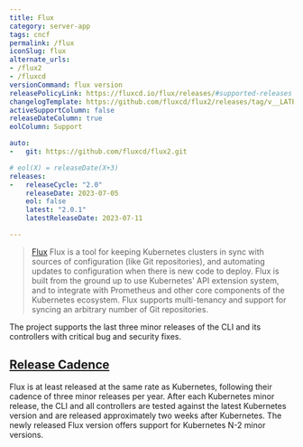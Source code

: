 ```yaml
---
title: Flux
category: server-app
tags: cncf
permalink: /flux
iconSlug: flux
alternate_urls:
- /flux2
- /fluxcd
versionCommand: flux version
releasePolicyLink: https://fluxcd.io/flux/releases/#supported-releases
changelogTemplate: https://github.com/fluxcd/flux2/releases/tag/v__LATEST__
activeSupportColumn: false
releaseDateColumn: true
eolColumn: Support

auto:
-   git: https://github.com/fluxcd/flux2.git

# eol(X) = releaseDate(X+3)
releases:
-   releaseCycle: "2.0"
    releaseDate: 2023-07-05
    eol: false
    latest: "2.0.1"
    latestReleaseDate: 2023-07-11

---
```


> [Flux](https://fluxcd.io) Flux is a tool for keeping Kubernetes clusters in sync with sources of configuration (like Git repositories), and automating updates to configuration when there is new code to deploy.
> Flux is built from the ground up to use Kubernetes' API extension system, and to integrate with Prometheus and other core components of the Kubernetes ecosystem. Flux supports multi-tenancy and support for syncing an arbitrary number of Git repositories.

The project supports the last three minor releases of the CLI and its controllers with critical bug and security fixes.

## [Release Cadence](https://fluxcd.io/flux/releases/#release-cadence)

Flux is at least released at the same rate as Kubernetes, following their cadence of three minor releases per year. After each Kubernetes minor release, the CLI and all controllers are tested against the latest Kubernetes version and are released approximately two weeks after Kubernetes. The newly released Flux version offers support for Kubernetes N-2 minor versions.
